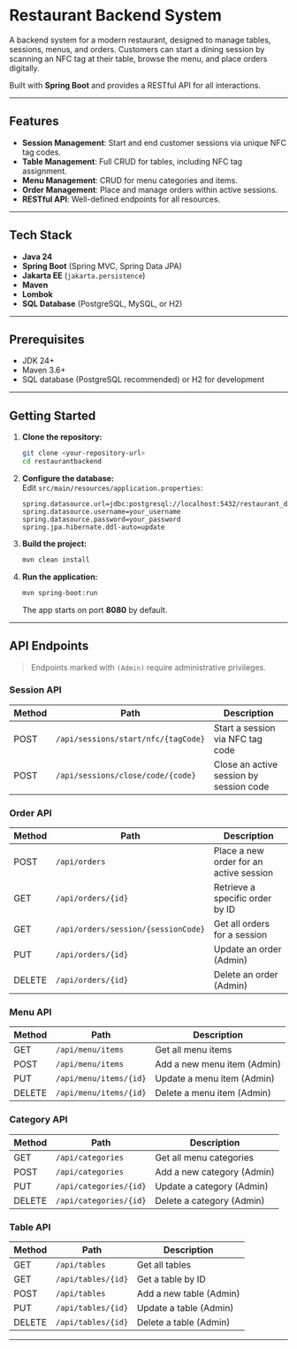 # Restaurant Backend System

A backend system for a modern restaurant, designed to manage tables, sessions, menus, and orders. Customers can start a dining session by scanning an NFC tag at their table, browse the menu, and place orders digitally.

Built with **Spring Boot** and provides a RESTful API for all interactions.

---

## Features

- **Session Management**: Start and end customer sessions via unique NFC tag codes.
- **Table Management**: Full CRUD for tables, including NFC tag assignment.
- **Menu Management**: CRUD for menu categories and items.
- **Order Management**: Place and manage orders within active sessions.
- **RESTful API**: Well-defined endpoints for all resources.

---

## Tech Stack

- **Java 24**
- **Spring Boot** (Spring MVC, Spring Data JPA)
- **Jakarta EE** (`jakarta.persistence`)
- **Maven**
- **Lombok**
- **SQL Database** (PostgreSQL, MySQL, or H2)

---

## Prerequisites

- JDK 24+
- Maven 3.6+
- SQL database (PostgreSQL recommended) or H2 for development

---

## Getting Started

1. **Clone the repository:**
    ```bash
    git clone <your-repository-url>
    cd restaurantbackend
    ```

2. **Configure the database:**  
   Edit `src/main/resources/application.properties`:
    ```properties
    spring.datasource.url=jdbc:postgresql://localhost:5432/restaurant_db
    spring.datasource.username=your_username
    spring.datasource.password=your_password
    spring.jpa.hibernate.ddl-auto=update
    ```

3. **Build the project:**
    ```bash
    mvn clean install
    ```

4. **Run the application:**
    ```bash
    mvn spring-boot:run
    ```
    The app starts on port **8080** by default.

---

## API Endpoints

> Endpoints marked with `(Admin)` require administrative privileges.

### Session API

| Method | Path                                 | Description                                   |
|--------|--------------------------------------|-----------------------------------------------|
| POST   | `/api/sessions/start/nfc/{tagCode}`  | Start a session via NFC tag code              |
| POST   | `/api/sessions/close/code/{code}`    | Close an active session by session code       |

### Order API

| Method | Path                                 | Description                                   |
|--------|--------------------------------------|-----------------------------------------------|
| POST   | `/api/orders`                        | Place a new order for an active session       |
| GET    | `/api/orders/{id}`                   | Retrieve a specific order by ID               |
| GET    | `/api/orders/session/{sessionCode}`  | Get all orders for a session                  |
| PUT    | `/api/orders/{id}`                   | Update an order (Admin)                       |
| DELETE | `/api/orders/{id}`                   | Delete an order (Admin)                       |

### Menu API

| Method | Path                                 | Description                                   |
|--------|--------------------------------------|-----------------------------------------------|
| GET    | `/api/menu/items`                    | Get all menu items                            |
| POST   | `/api/menu/items`                    | Add a new menu item (Admin)                   |
| PUT    | `/api/menu/items/{id}`               | Update a menu item (Admin)                    |
| DELETE | `/api/menu/items/{id}`               | Delete a menu item (Admin)                    |

### Category API

| Method | Path                                 | Description                                   |
|--------|--------------------------------------|-----------------------------------------------|
| GET    | `/api/categories`                    | Get all menu categories                       |
| POST   | `/api/categories`                    | Add a new category (Admin)                    |
| PUT    | `/api/categories/{id}`               | Update a category (Admin)                     |
| DELETE | `/api/categories/{id}`               | Delete a category (Admin)                     |

### Table API

| Method | Path                                 | Description                                   |
|--------|--------------------------------------|-----------------------------------------------|
| GET    | `/api/tables`                        | Get all tables                                |
| GET    | `/api/tables/{id}`                   | Get a table by ID                             |
| POST   | `/api/tables`                        | Add a new table (Admin)                       |
| PUT    | `/api/tables/{id}`                   | Update a table (Admin)                        |
| DELETE | `/api/tables/{id}`                   | Delete a table (Admin)                        |

---